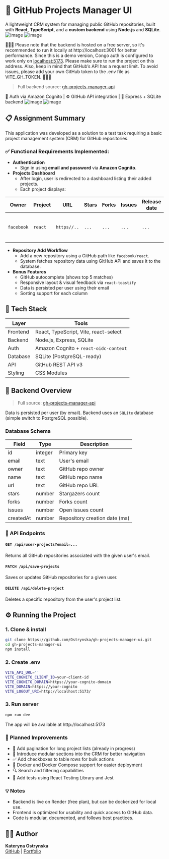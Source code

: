 # 📁 GitHub Projects Manager UI

A lightweight CRM system for managing public GitHub repositories, built with **React**, **TypeScript**, and a **custom backend** using **Node.js** and **SQLite**.
![image](https://github.com/user-attachments/assets/b298313e-f138-43e2-ac77-881efecac309)
![image](https://github.com/user-attachments/assets/802b2b31-2fdf-4bc6-b768-01e362354cca)


🚩🚩🚩 Please note that the backend is hosted on a free server, so it's recommended to run it locally at http://localhost:3001 for better performance.
Since this is a demo version, Congo auth is configured to work only on [localhost:5173](http://localhost:5173). Please make sure to run the project on this address.
Also, keep in mind that GitHub’s API has a request limit. To avoid issues, please add your own GitHub token to the .env file as VITE_GH_TOKEN.
🚩🚩🚩 
> Full backend source: [gh-projects-manager-api](https://github.com/Ostrynska/gh-projects-manager-api)

🔐 Auth via Amazon Cognito | ⚙️ GitHub API integration | 🧠 Express + SQLite backend
![image](https://github.com/user-attachments/assets/0d1c55f6-8e3a-4927-9ee3-4d3ab5bcdb54)
![image](https://github.com/user-attachments/assets/8946e678-c32d-4670-bd9a-0a0906d1183f)

## 📋 Assignment Summary

This application was developed as a solution to a test task requiring a basic project management system (CRM) for GitHub repositories.

### ✅ Functional Requirements Implemented:

- **Authentication**
  - Sign in using **email and password** via **Amazon Cognito**.
- **Projects Dashboard**
  - After login, user is redirected to a dashboard listing their added projects.
  - Each project displays:
    
| Owner      | Project  | URL    | Stars      | Forks    | Issues   | Release date | Actions                         |
|------------|----------|--------|------------|----------|----------|--------------|---------------------------------|
| `facebook` | `react`  | `https//..`  | `...`      | `...`    | `...`    | `...`        | ` 🔁 Update & 🗑️ Delete buttons` |

- **Repository Add Workflow**
  - Add a new repository using a GitHub path like `facebook/react`.
  - System fetches repository data using GitHub API and saves it to the database.
- **Bonus Features**
  - GitHub autocomplete (shows top 5 matches)
  - Responsive layout & visual feedback via `react-toastify`
  - Data is persisted per user using their email
  - Sorting support for each column
 


## 🧰 Tech Stack

| Layer       | Tools                                 |
|-------------|---------------------------------------|
| Frontend    | React, TypeScript, Vite, react-select |
| Backend     | Node.js, Express, SQLite              |
| Auth        | Amazon Cognito + `react-oidc-context` |
| Database    | SQLite (PostgreSQL-ready)             |
| API         | GitHub REST API v3                    |
| Styling     | CSS Modules                           |



## 🧠 Backend Overview

> Full source: [gh-projects-manager-api](https://github.com/Ostrynska/gh-projects-manager-api)

Data is persisted per user (by email). Backend uses an `SQLite` database (simple switch to PostgreSQL possible).

### Database Schema

| Field      | Type    | Description                  |
|------------|---------|------------------------------|
| id         | integer | Primary key                  |
| email      | text    | User's email                 |
| owner      | text    | GitHub repo owner            |
| name       | text    | GitHub repo name             |
| url        | text    | GitHub repo URL              |
| stars      | number  | Stargazers count             |
| forks      | number  | Forks count                  |
| issues     | number  | Open issues count            |
| createdAt  | number  | Repository creation date (ms)|



### 📡 API Endpoints

####  `GET /api/user-projects?email=...`
Returns all GitHub repositories associated with the given user's email.

#### `PATCH /api/save-projects`
Saves or updates GitHub repositories for a given user.

####  `DELETE /api/delete-project`
Deletes a specific repository from the user's project list.

## ⚙️ Running the Project

### 1. Clone & install

```bash
git clone https://github.com/Ostrynska/gh-projects-manager-ui.git
cd gh-projects-manager-ui
npm install
```

### 2. Create .env
```bash
VITE_API_URL=''
VITE_COGNITO_CLIENT_ID=your-client-id
VITE_COGNITO_DOMAIN=https://your-cognito-domain
VITE_DOMAIN=https://your-cognito
VITE_LOGOUT_URI=http://localhost:5173/
```

### 3. Run server
```bash
npm run dev
```

The app will be available at http://localhost:5173

### 🚀 Planned Improvements
- 🔄 Add pagination for long project lists (already in progress)
- 🧩 Introduce modular sections into the CRM for better navigation
- ✅ Add checkboxes to table rows for bulk actions
- 🐳 Docker and Docker Compose support for easier deployment
- 🔍 Search and filtering capabilities
- 🧪 Add tests using React Testing Library and Jest

### 💡 Notes
- Backend is live on Render (free plan), but can be dockerized for local use.
- Frontend is optimized for usability and quick access to GitHub data.
- Code is modular, documented, and follows best practices.

## 🧑‍💻 Author

**Kateryna Ostrynska**  
[GitHub](https://github.com/Ostrynska) | [Portfolio](https://ostrynska-kateryna.netlify.app)

